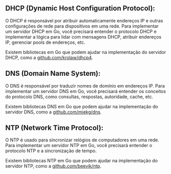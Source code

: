 ## DHCP (Dynamic Host Configuration Protocol):

O DHCP é responsável por atribuir automaticamente endereços IP e outras configurações de rede para dispositivos em uma rede. Para implementar um servidor DHCP em Go, você precisará entender o protocolo DHCP e implementar a lógica para lidar com mensagens DHCP, atribuir endereços IP, gerenciar pools de endereços, etc.

Existem bibliotecas em Go que podem ajudar na implementação do servidor DHCP, como a [github.com/krolaw/dhcp4](https://github.com/krolaw/dhcp4).

## DNS (Domain Name System):

O DNS é responsável por traduzir nomes de domínio em endereços IP. Para implementar um servidor DNS em Go, você precisará entender os conceitos do protocolo DNS, como consultas, respostas, autoridade, cache, etc.

Existem bibliotecas DNS em Go que podem ajudar na implementação do servidor DNS, como a [github.com/miekg/dns](https://github.com/miekg/dns).

## NTP (Network Time Protocol):

O NTP é usado para sincronizar relógios de computadores em uma rede. Para implementar um servidor NTP em Go, você precisará entender o protocolo NTP e a sincronização de tempo.

Existem bibliotecas NTP em Go que podem ajudar na implementação do servidor NTP, como a [github.com/beevik/ntp](https://github.com/beevik/ntp).
